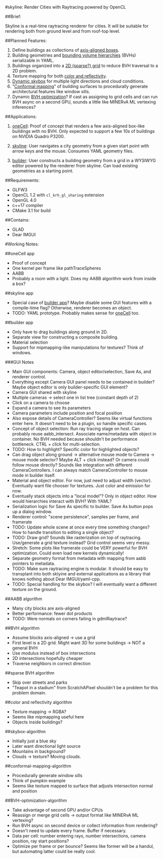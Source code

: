 #skyline: Render Cities with Raytracing powered by OpenCL

##Brief:

Skyline is a real-time raytracing renderer for cities.  It will
be suitable for rendering both from ground level and from roof-top
level.

##Planned Features:

1. Define buildings as collections of [axis-aligned boxes](#AABB-algorithm).
2. Building geometries and [bounding volume hierarchies](#BVH-algorithm) (BVHs)
   serializable in YAML.
3. Buildings organized into a [2D (sparse?) grid](#sparse-BVH-algorithm) to reduce BVH
   traversal to a 2D problem.
4. Texture mapping for both [color and reflectivity](#color-and-reflectivity-algorithm).
5. [Dynamic skybox](#skybox-algorithm) for multiple light directions and cloud
   conditions.
6. "[Conformal mapping](#conformal-mapping-algorithm)" of building surfaces to procedurally
   generate architectural features like window sills.
7. Dynamic [BVH optimization](#BVH-optimization-algorithm)?  If cast as assigning to grid cells
   and can run BVH async on a second GPU, sounds a little like
   MINERvA ML vertexing inferences?

##Applications:

1. [oneCell](#oneCell-app): Proof of concept that renders a few axis-aligned box-like
            buildings with no BVH.  Only expected to support a few 10s
            of buildings on NVIDIA Quadro P3200.

2. [skyline](#sklyine-app): User navigates a city geometry from a given start point with
            arrow keys and the mouse.  Consumes YAML geometry files.

3. [builder](#builder-app): User constructs a building geometry from a grid in a WYSIWYG
            editor powered by the renderer from skyline.  Can load existing
            geometries as a starting point.

##Requirements:
- GLFW3
- OpenCL 1.2 with `cl_krh_gl_sharing` extension
- OpenGL 4.0
- c++17 compiler
- CMake 3.1 for build

##Contains:
- GLAD
- Dear IMGUI

#Working Notes:

##oneCell app

- Proof of concept
- One kernel per frame like pathTraceSpheres
- AABB
- Probably a room with a light.  Does my AABB algorithm work from inside a box?

##skyline app

- Special case of [builder app](#builder-app)?  Maybe disable some GUI features with a
  compile-time flag?  Otherwise, renderer becomes an object.
- TODO: YAML prototype.  Probably makes sense for [oneCell](#oneCell-app) too.

##builder app

- Only have to drag buildings along ground in 2D.
- Separate view for constructing a composite building.
- Material selection
- Support for mipmapping-like manipulations for textures?  Think of windows.

###GUI Notes

- Main GUI components: Camera, object editor/selection, Save As, and renderer control.
- Everything except Camera GUI panel needs to be contained in builder?  Maybe object editor is only builder-specific GUI element?
- Camera GUI shared with skyline
- Multiple cameras -> select one in list tree (constant depth of 2)
- Click on a camera to choose
- Expand a camera to see its parameters
- Camera parameters include position and focal position
- Also expose details of CameraController?  Seems like virtual functions enter here.  It doesn't need to be a plugin, so handle specific cases.
- Concept of object selection: Run ray tracing stage on host.  Can probably reuse aabb\_intersect.  Associate name/metadata with object in container.
  No BVH needed because shouldn't be performance bottleneck.  CTRL + click for multi-selection.
- TODO: How to highlight?  Specific color for highlighted objects?
- Can drag object along ground -> alternative mouse mode to Camera -> mouse mode selector?  Maybe ALT + click instead?  Or camera could follow mouse
  directly?  Sounds like integration with different CameraControllers.  I can always match CameraController to mouse mode in builder itself.
- Material and object editor.  For now, just need to adjust width (vector).  Eventually want file chooser for textures.  Just color and emission for now.
- Eventually stack objects into a "local model"?  Only in object editor.  How would hierarchies interact with BVH?  With YAML?
- Serialization logic for Save As specific to builder.  Save As button pops up a dialog window.
- Renderer control: "scene persistence", samples per frame, and framerate
- TODO: Update whole scene at once every time something changes?  How to handle transition to editing a single object?
- TODO: Draw grid?  Sounds like rasterization on top of raytracing.  Use/generate a grid texture instead?  Grid control seems very messy.
- Stretch: Some plots like framerate could be VERY powerful for BVH optimization.  Could even load new kernels dynamically!
- Separate geometry format from metadata with mapping from aabb pointers to metadata.
- TODO: Make sure raytracing engine is modular.  It should be easy to transplant into both sklyine and external applications as a library that
        knows nothing about Dear IMGUI/yaml-cpp.
- TODO: Special handling for the skybox?  I will eventually want a different texture on the ground.

##AABB algorithm

- Many city blocks are axis-aligned
- Better performance: fewer dot products
- TODO: Were normals on corners failing in gdmlRaytrace?

##BVH algorithm

- Assume blocks axis-aligned -> use a grid
- First level is a 2D grid.  Might want 3D for some buildings -> NOT a general BVH
- Use modulus instead of box intersections
- 2D intersections hopefully cheaper
- Traverse neighbors in correct direction

##sparse BVH algorithm

- Skip over streets and parks
- "Teapot in a stadium" from ScratchAPixel shouldn't be a problem for this problem
  domain.

##color and reflectivity algorithm

- Texture mapping -> RGBA?
- Seems like mipmapping useful here
- Objects inside buildings?

##skybox-algorithm

- Initially just a blue sky
- Later want directional light source
- Mountains in background?
- Clouds -> texture?  Moving clouds.

##conformal-mapping-algorithm

- Procedurally generate window sills
- Think of pumpkin example
- Seems like texture mapped to surface that adjusts intersection normal and position 

##BVH-optimization-algorithm

- Take advantage of second GPU and/or CPUs
- Reassign or merge grid cells -> output format like MINERvA ML vertexing?
- Run BVH async on second device or collect information from rendering?
- Doesn't need to update every frame.  Buffer if necessary.
- Data per cell: number entering rays, number intersections, camera position, ray start
  positions?
- Optimize per frame or per bounce?  Seems like former will be a handul, but automating
  latter could be really cool.
